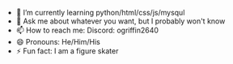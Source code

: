 - 🌱 I’m currently learning python/html/css/js/mysqul
- 💬 Ask me about whatever you want, but I probably won't know
- 📫 How to reach me: Discord: ogriffin2640
- 😄 Pronouns: He/Him/His
- ⚡ Fun fact: I am a figure skater
